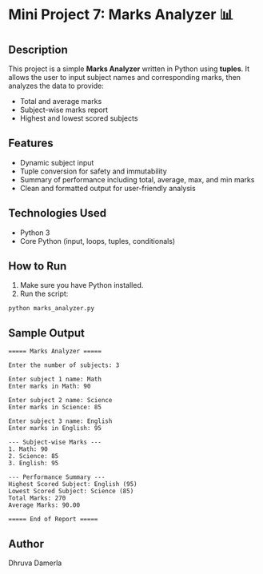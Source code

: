 
# Mini Project 7: Marks Analyzer 📊

## Description
This project is a simple **Marks Analyzer** written in Python using **tuples**. It allows the user to input subject names and corresponding marks, then analyzes the data to provide:

- Total and average marks
- Subject-wise marks report
- Highest and lowest scored subjects

## Features
- Dynamic subject input
- Tuple conversion for safety and immutability
- Summary of performance including total, average, max, and min marks
- Clean and formatted output for user-friendly analysis

## Technologies Used
- Python 3
- Core Python (input, loops, tuples, conditionals)

## How to Run
1. Make sure you have Python installed.
2. Run the script:
```
python marks_analyzer.py
```

## Sample Output
```
===== Marks Analyzer =====

Enter the number of subjects: 3

Enter subject 1 name: Math
Enter marks in Math: 90

Enter subject 2 name: Science
Enter marks in Science: 85

Enter subject 3 name: English
Enter marks in English: 95

--- Subject-wise Marks ---
1. Math: 90
2. Science: 85
3. English: 95

--- Performance Summary ---
Highest Scored Subject: English (95)
Lowest Scored Subject: Science (85)
Total Marks: 270
Average Marks: 90.00

===== End of Report =====
```

## Author
Dhruva Damerla

